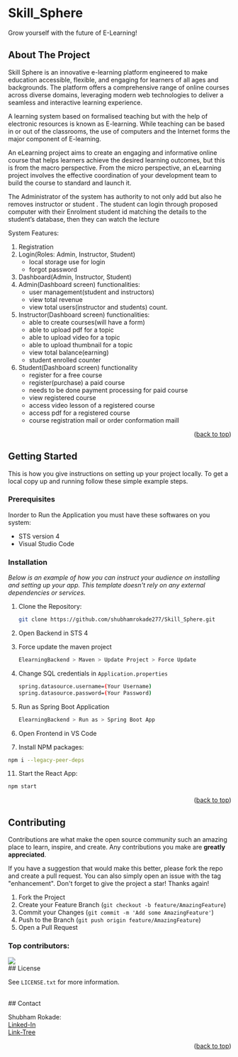 # Skill_Sphere 
Grow yourself with the future of E-Learning!

<!-- ABOUT THE PROJECT -->
## About The Project
<!--
<p align="center">
  <img src="https://github.com/user-attachments/assets/3ad948e9-42a3-4974-ab24-b9539dfaf055" alt="Screenshot 2024-08-16 022101" width="700"/>
</p>
 ![Screenshot 2024-08-16 022101](https://github.com/user-attachments/assets/3ad948e9-42a3-4974-ab24-b9539dfaf055)
-->

Skill Sphere is an innovative e-learning platform engineered to make education accessible, flexible, and engaging for learners of all ages and backgrounds. The platform offers a comprehensive range of online courses across diverse domains, leveraging modern web technologies to deliver a seamless and interactive learning experience.

A learning system based on formalised teaching but with the help of electronic resources is known as E-learning. While teaching can be based in or out of the classrooms, the use of computers and the Internet forms the major component of E-learning.

An eLearning project aims to create an engaging and informative online course that helps learners achieve the desired learning outcomes, but this is from the macro perspective. From the micro perspective, an eLearning project involves the effective coordination of your development team to build the course to standard and launch it.

The Administrator of the system has authority to not only add but also he removes instructor or student . The student can login through proposed computer with their Enrolment student id matching the details to the student’s database, then they can watch the lecture

System Features:
1. Registration
2. Login(Roles: Admin, Instructor, Student) <br>
   * local storage use for login<br>
   * forgot password
3. Dashboard(Admin, Instructor, Student)
4. Admin(Dashboard screen) functionalities:<br>
   * user management(student and instructors)<br>
   * view total revenue <br>
   * view total users(instructor and students) count.
5. Instructor(Dashboard screen) functionalities:<br>
   * able to create courses(will have a form)<br>
   * able to upload pdf for a topic<br>
   * able to upload video for a topic<br>
   * able to upload thumbnail for a topic<br>
   * view total balance(earning)
   * student enrolled counter
6. Student(Dashboard screen) functionality<br>
   * register for a free course<br>
   * register(purchase) a paid course<br>
   * needs to be done payment processing for paid course<br>
   * view registered course<br>
   * access video lesson of a registered course<br>
   * access pdf for a registered course<br>
   * course registration mail or order conformation maill

<!--
* Your time should be focused on creating something amazing. A project that solves a problem and helps others
* You shouldn't be doing the same tasks over and over like creating a README from scratch
* You should implement DRY principles to the rest of your life :smile:
Use the `BLANK_README.md` to get started.
-->
<p align="right">(<a href="#readme-top">back to top</a>)</p>




<!-- GETTING STARTED -->
## Getting Started

This is how you give instructions on setting up your project locally.
To get a local copy up and running follow these simple example steps.

### Prerequisites

Inorder to Run the Application you must have these softwares on you system:
* STS version 4
* Visual Studio Code

### Installation

_Below is an example of how you can instruct your audience on installing and setting up your app. This template doesn't rely on any external dependencies or services._

<!--1. Get a free API Key at [https://example.com](https://example.com)-->
1. Clone the Repository:
   ```sh
   git clone https://github.com/shubhamrokade277/Skill_Sphere.git
   ```
2. Open Backend in STS 4
3. Force update the maven project
   ```sh
   ElearningBackend > Maven > Update Project > Force Update
   ```
5. Change SQL credentials in `Application.properties`
   ```sh
   spring.datasource.username=(Your Username)
   spring.datasource.password=(Your Password)
   ```
7. Run as Spring Boot Application
   ```sh
   ElearningBackend > Run as > Spring Boot App
   ```

9. Open Frontend in VS Code
10. Install NPM packages:
   ```sh
   npm i --legacy-peer-deps
   ```
11. Start the React App:
   ```sh
   npm start
   ```

<p align="right">(<a href="#readme-top">back to top</a>)</p>



<!-- CONTRIBUTING -->
## Contributing

Contributions are what make the open source community such an amazing place to learn, inspire, and create. Any contributions you make are **greatly appreciated**.

If you have a suggestion that would make this better, please fork the repo and create a pull request. You can also simply open an issue with the tag "enhancement".
Don't forget to give the project a star! Thanks again!

1. Fork the Project
2. Create your Feature Branch (`git checkout -b feature/AmazingFeature`)
3. Commit your Changes (`git commit -m 'Add some AmazingFeature'`)
4. Push to the Branch (`git push origin feature/AmazingFeature`)
5. Open a Pull Request

### Top contributors:

<a href="https://github.com/missionaug24/Missions-SkillSphere-E-learningHub/graphs/contributors">
  <img src="https://contrib.rocks/image?repo=missionaug24/Missions-SkillSphere-E-learningHub" />
</a>

<!--
Made with [contrib.rocks](https://contrib.rocks).
<a href="https://github.com/othneildrew/Best-README-Template/graphs/contributors">
  <img src="https://contrib.rocks/image?repo=othneildrew/Best-README-Template" alt="contrib.rocks image" />
</a>
-->

<!--
<p align="right">(<a href="#readme-top">back to top</a>)</p>
-->

<br>
<!-- LICENSE -->
## License

See `LICENSE.txt` for more information.

<!--
<p align="right">(<a href="#readme-top">back to top</a>)</p>
-->

<br>
<!-- CONTACT -->
## Contact

Shubham Rokade: <br>
[Linked-In](https://www.linkedin.com/in/shubhamrokade277/) <br>
[Link-Tree](https://linktr.ee/shubrokade)
<p align="right">(<a href="#readme-top">back to top</a>)</p>



<!-- ACKNOWLEDGMENTS -->
<!--
## Acknowledgments

Use this space to list resources you find helpful and would like to give credit to. I've included a few of my favorites to kick things off!

* [Choose an Open Source License](https://choosealicense.com)
* [GitHub Emoji Cheat Sheet](https://www.webpagefx.com/tools/emoji-cheat-sheet)
* [Malven's Flexbox Cheatsheet](https://flexbox.malven.co/)
* [Malven's Grid Cheatsheet](https://grid.malven.co/)
* [Img Shields](https://shields.io)
* [GitHub Pages](https://pages.github.com)
* [Font Awesome](https://fontawesome.com)
* [React Icons](https://react-icons.github.io/react-icons/search)

<p align="right">(<a href="#readme-top">back to top</a>)</p>
-->


<!-- MARKDOWN LINKS & IMAGES -->
<!-- https://www.markdownguide.org/basic-syntax/#reference-style-links -->
<!--
[contributors-shield]: https://img.shields.io/github/contributors/othneildrew/Best-README-Template.svg?style=for-the-badge
[contributors-url]: https://github.com/othneildrew/Best-README-Template/graphs/contributors
[forks-shield]: https://img.shields.io/github/forks/othneildrew/Best-README-Template.svg?style=for-the-badge
[forks-url]: https://github.com/othneildrew/Best-README-Template/network/members
[stars-shield]: https://img.shields.io/github/stars/othneildrew/Best-README-Template.svg?style=for-the-badge
[stars-url]: https://github.com/othneildrew/Best-README-Template/stargazers
[issues-shield]: https://img.shields.io/github/issues/othneildrew/Best-README-Template.svg?style=for-the-badge
[issues-url]: https://github.com/othneildrew/Best-README-Template/issues
[license-shield]: https://img.shields.io/github/license/othneildrew/Best-README-Template.svg?style=for-the-badge
[license-url]: https://github.com/othneildrew/Best-README-Template/blob/master/LICENSE.txt
[linkedin-shield]: https://img.shields.io/badge/-LinkedIn-black.svg?style=for-the-badge&logo=linkedin&colorB=555
[linkedin-url]: https://linkedin.com/in/othneildrew
[product-screenshot]: images/screenshot.png
[Next.js]: https://img.shields.io/badge/next.js-000000?style=for-the-badge&logo=nextdotjs&logoColor=white
[Next-url]: https://nextjs.org/
[React.js]: https://img.shields.io/badge/React-20232A?style=for-the-badge&logo=react&logoColor=61DAFB
[React-url]: https://reactjs.org/
[Vue.js]: https://img.shields.io/badge/Vue.js-35495E?style=for-the-badge&logo=vuedotjs&logoColor=4FC08D
[Vue-url]: https://vuejs.org/
[Angular.io]: https://img.shields.io/badge/Angular-DD0031?style=for-the-badge&logo=angular&logoColor=white
[Angular-url]: https://angular.io/
[Svelte.dev]: https://img.shields.io/badge/Svelte-4A4A55?style=for-the-badge&logo=svelte&logoColor=FF3E00
[Svelte-url]: https://svelte.dev/
[Laravel.com]: https://img.shields.io/badge/Laravel-FF2D20?style=for-the-badge&logo=laravel&logoColor=white
[Laravel-url]: https://laravel.com
[Bootstrap.com]: https://img.shields.io/badge/Bootstrap-563D7C?style=for-the-badge&logo=bootstrap&logoColor=white
[Bootstrap-url]: https://getbootstrap.com
[JQuery.com]: https://img.shields.io/badge/jQuery-0769AD?style=for-the-badge&logo=jquery&logoColor=white
[JQuery-url]: https://jquery.com
-->
